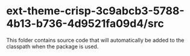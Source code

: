 # ext-theme-crisp-3c9abcb3-5788-4b13-b736-4d9521fa09d4/src

This folder contains source code that will automatically be added to the classpath when
the package is used.
